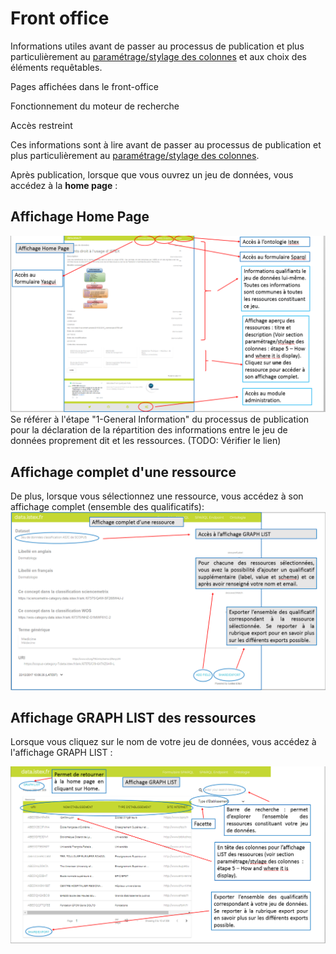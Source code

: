 # Front office

Informations utiles avant de passer au processus de publication et plus particulièrement au [paramétrage/stylage des colonnes](../processuspublication/parametagestylagedescolonnes.md) et aux choix des éléments requêtables.

Pages affichées dans le front-office 

Fonctionnement du moteur de recherche

Accès restreint

Ces informations sont à lire avant de passer au processus de publication et plus particulièrement au [paramétrage/stylage des colonnes](../processuspublication/parametagestylagedescolonnes.md).

Après publication, lorsque que vous ouvrez un jeu de données, vous accédez à la **home page** :

## Affichage Home Page

![Explication de la page d&apos;accueil](../.gitbook/assets/frontofficeaffichagehomepage.png) Se référer à l'étape "1-General Information" du processus de publication pour la déclaration de la répartition des informations entre le jeu de données proprement dit et les ressources. \(TODO: Vérifier le lien\)

## Affichage complet d'une ressource

De plus, lorsque vous sélectionnez une ressource, vous accédez à son affichage complet \(ensemble des qualificatifs\): ![Affichage d&#xE9;taill&#xE9; d&apos;une ressource](../.gitbook/assets/frontofficeaffichagecomplet.png)

## Affichage GRAPH LIST des ressources

Lorsque vous cliquez sur le nom de votre jeu de données, vous accédez à l'affichage GRAPH LIST :

![Liste des ressources](../.gitbook/assets/frontofficeaffichagegraphlist.png)

